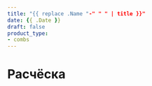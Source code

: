 ```yaml
---
title: "{{ replace .Name "-" " " | title }}"
date: {{ .Date }}
draft: false
product_type:
- combs
---
```


# Расчёска

